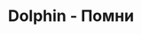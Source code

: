 ---
layout: main
title: "Dolphin - Помни"
description: |
    Official music video for musical band "Dolphin"
    2D digital animation
    Animation by: Mykyta Lyskov (Nikita Liskov)
    2016
media_url: https://www.youtube.com/embed/63Lo1XvbMDY?rel=0
published: true
comments: false
---